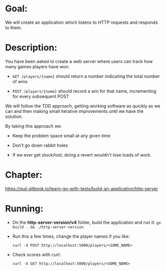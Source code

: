 # Goal:
We will create an application which listens to HTTP requests and responds to them.

# Description:
You have been asked to create a web server where users can track how many games players have won.

* `GET /players/{name}` should return a number indicating the total number of wins

* `POST /players/{name}` should record a win for that name, incrementing for every subsequent POST


We will follow the TDD approach, getting working software as quickly as we can and then making small iterative improvements until we have the solution. 


By taking this approach we:

* Keep the problem space small at any given time

* Don't go down rabbit holes

* If we ever get stuck/lost, doing a revert wouldn't lose loads of work.

# Chapter:
https://quii.gitbook.io/learn-go-with-tests/build-an-application/http-server

# Running:

* On the **http-server-version/v4** folder, build the application and run it:
	`go build . && ./http-server-version`

* Run this a few times, change the player names if you like:

	`curl -X POST http://localhost:5000/players/<SOME_NAME>`

* Check scores with curl:

	`curl -X GET http://localhost:5000/players/<SOME_NAME>`
